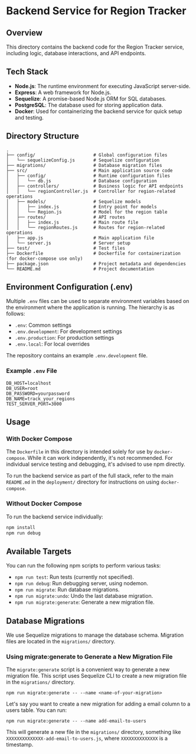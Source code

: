 # Backend Service for Region Tracker

## Overview

This directory contains the backend code for the Region Tracker service, including logic, database interactions, and API endpoints.

## Tech Stack

- **Node.js**: The runtime environment for executing JavaScript server-side.
- **Express**: A web framework for Node.js.
- **Sequelize**: A promise-based Node.js ORM for SQL databases.
- **PostgreSQL**: The database used for storing application data.
- **Docker**: Used for containerizing the backend service for quick setup and testing.

## Directory Structure

```plaintext
.
├── config/                      # Global configuration files
│   └── sequelizeConfig.js       # Sequelize configuration
├── migrations/                  # Database migration files
├── src/                         # Main application source code
│   ├── config/                  # Runtime configuration files
│   │   └── db.js                # Database configuration
│   ├── controllers/             # Business logic for API endpoints
│   │   └── regionController.js  # Controller for region-related operations
│   ├── models/                  # Sequelize models
│   │   ├── index.js             # Entry point for models
│   │   └── Region.js            # Model for the region table
│   ├── routes/                  # API routes
│   │   ├── index.js             # Main route file
│   │   └── regionRoutes.js      # Routes for region-related operations
│   ├── app.js                   # Main application file
│   └── server.js                # Server setup
├── test/                        # Test files
├── Dockerfile                   # Dockerfile for containerization (for docker-compose use only)
├── package.json                 # Project metadata and dependencies
└── README.md                    # Project documentation
```

## Environment Configuration (.env)

Multiple `.env` files can be used to separate environment variables based on the environment where the application is running. The hierarchy is as follows:

- `.env`: Common settings
- `.env.development`: For development settings
- `.env.production`: For production settings
- `.env.local`: For local overrides

The repository contains an example `.env.development` file.

### Example `.env` File

```env
DB_HOST=localhost
DB_USER=root
DB_PASSWORD=yourpassword
DB_NAME=track_your_regions
TEST_SERVER_PORT=3000
```

## Usage

### With Docker Compose

The `Dockerfile` in this directory is intended solely for use by `docker-compose`. While it can work independently, it's not recommended. For individual service testing and debugging, it's advised to use npm directly.

To run the backend service as part of the full stack, refer to the main `README.md` in the `deployment/` directory for instructions on using `docker-compose`.

### Without Docker Compose

To run the backend service individually:

```bash
npm install
npm run debug
```

## Available Targets

You can run the following npm scripts to perform various tasks:

- `npm run test`: Run tests (currently not specified).
- `npm run debug`: Run debugging server, using nodemon.
- `npm run migrate`: Run database migrations.
- `npm run migrate:undo`: Undo the last database migration.
- `npm run migrate:generate`: Generate a new migration file.

## Database Migrations

We use Sequelize migrations to manage the database schema. Migration files are located in the `migrations/` directory.

### Using migrate:generate to Generate a New Migration File

The `migrate:generate` script is a convenient way to generate a new migration file. This script uses Sequelize CLI to
create a new migration file in the `migrations/` directory.

```shell
npm run migrate:generate -- --name <name-of-your-migration>
```

Let's say you want to create a new migration for adding a email column to a users table. You can run:

```shell
npm run migrate:generate -- --name add-email-to-users
```

This will generate a new file in the `migrations/` directory, something like `XXXXXXXXXXXXXX-add-email-to-users.js`,
where `XXXXXXXXXXXXXX` is a timestamp.
